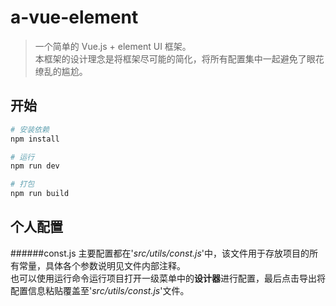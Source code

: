 # a-vue-element

> 一个简单的 Vue.js + element UI 框架。<br/>
>本框架的设计理念是将框架尽可能的简化，将所有配置集中一起避免了眼花缭乱的尴尬。<br/>


## 开始

``` bash
# 安装依赖
npm install

# 运行
npm run dev

# 打包
npm run build
```
## 个人配置
######const.js
主要配置都在'*src/utils/const.js*'中，该文件用于存放项目的所有常量，具体各个参数说明见文件内部注释。<br/>
也可以使用运行命令运行项目打开一级菜单中的<strong>设计器</strong>进行配置，最后点击导出将配置信息粘贴覆盖至'*src/utils/const.js*'文件。<br/>


